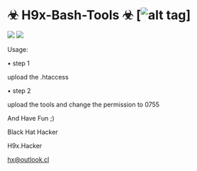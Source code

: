 # ☣ H9x-Bash-Tools ☣ [![alt tag](http://icons.iconarchive.com/icons/dakirby309/simply-styled/32/OS-Linux-icon.png)]

<img src="https://i.imgur.com/l5su6sc.png" data-canonical-src="https://i.imgur.com/l5su6sc.png" style="max-width:100%;">

<img src="https://i.imgur.com/TUBl4TB.png" data-canonical-src="https://i.imgur.com/TUBl4TB.png" style="max-width:100%;">


Usage:

• step 1

upload the .htaccess

• step 2

upload the tools and change the permission to 0755 

And Have Fun ;)

Black Hat Hacker

H9x.Hacker

hx@outlook.cl
